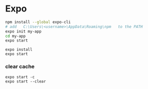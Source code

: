 # Expo

```bash
npm install --global expo-cli
# add   C:\Users\<username>\AppData\Roaming\npm   to the PATH
expo init my-app
cd my-app
expo start
```

```
expo install
expo start
```

### clear cache

```
expo start -c
expo start --clear
```
